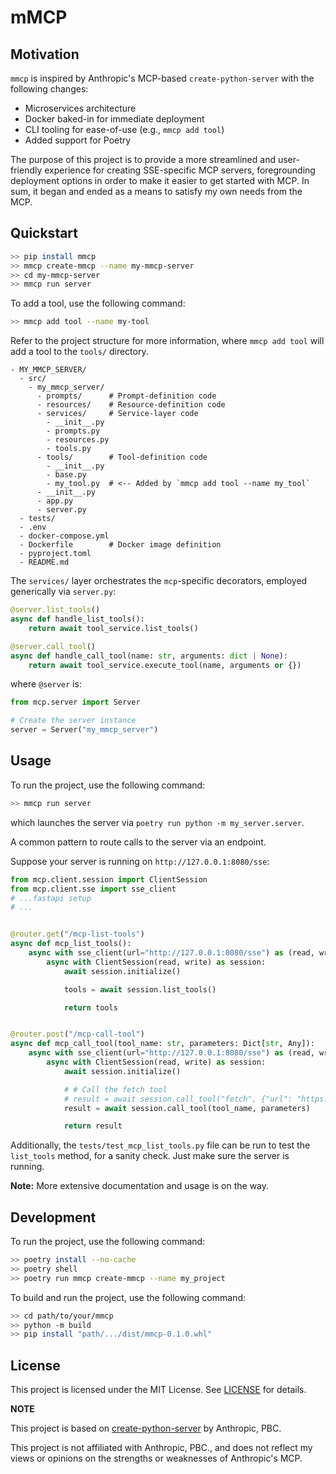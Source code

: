 # mMCP

## Motivation
`mmcp` is inspired by Anthropic's MCP-based `create-python-server` with the following changes:

- Microservices architecture
- Docker baked-in for immediate deployment
- CLI tooling for ease-of-use (e.g., `mmcp add tool`)
- Added support for Poetry

The purpose of this project is to provide a more streamlined and user-friendly experience for creating SSE-specific MCP servers, foregrounding deployment options in order to make it easier to get started with MCP. In sum, it began and ended as a means to satisfy my own needs from the MCP.

## Quickstart

```bash
>> pip install mmcp
>> mmcp create-mmcp --name my-mmcp-server
>> cd my-mmcp-server
>> mmcp run server
```

To add a tool, use the following command:

```bash
>> mmcp add tool --name my-tool
```

Refer to the project structure for more information, where `mmcp add tool` will add a tool to the `tools/` directory.

```
- MY_MMCP_SERVER/
  - src/
    - my_mmcp_server/
      - prompts/      # Prompt-definition code
      - resources/    # Resource-definition code
      - services/     # Service-layer code
        - __init__.py
        - prompts.py
        - resources.py
        - tools.py
      - tools/        # Tool-definition code
        - __init__.py
        - base.py
        - my_tool.py  # <-- Added by `mmcp add tool --name my_tool`
      - __init__.py
      - app.py
      - server.py
  - tests/
  - .env
  - docker-compose.yml
  - Dockerfile        # Docker image definition
  - pyproject.toml
  - README.md
```

The `services/` layer orchestrates the `mcp`-specific decorators, employed generically via `server.py`:

```python
@server.list_tools()
async def handle_list_tools():
    return await tool_service.list_tools()

@server.call_tool()
async def handle_call_tool(name: str, arguments: dict | None):
    return await tool_service.execute_tool(name, arguments or {})

```

where `@server` is:

```python
from mcp.server import Server

# Create the server instance
server = Server("my_mmcp_server")
```

## Usage

To run the project, use the following command:

```bash
>> mmcp run server
```

which launches the server via `poetry run python -m my_server.server`.

A common pattern to route calls to the server via an endpoint. 

Suppose your server is running on `http://127.0.0.1:8080/sse`:

```python
from mcp.client.session import ClientSession
from mcp.client.sse import sse_client
# ...fastapi setup
# ...


@router.get("/mcp-list-tools")
async def mcp_list_tools():
    async with sse_client(url="http://127.0.0.1:8080/sse") as (read, write):
        async with ClientSession(read, write) as session:
            await session.initialize()

            tools = await session.list_tools()

            return tools


@router.post("/mcp-call-tool")
async def mcp_call_tool(tool_name: str, parameters: Dict[str, Any]):
    async with sse_client(url="http://127.0.0.1:8080/sse") as (read, write):
        async with ClientSession(read, write) as session:
            await session.initialize()

            # # Call the fetch tool
            # result = await session.call_tool("fetch", {"url": "https://example.com"})
            result = await session.call_tool(tool_name, parameters)

            return result
```


Additionally, the `tests/test_mcp_list_tools.py` file can be run to test the `list_tools` method, for a sanity check. Just make sure the server is running.

**Note:** More extensive documentation and usage is on the way.

## Development

To run the project, use the following command:

```bash
>> poetry install --no-cache
>> poetry shell
>> poetry run mmcp create-mmcp --name my_project
```

To build and run the project, use the following command:

```bash
>> cd path/to/your/mmcp
>> python -m build
>> pip install "path/.../dist/mmcp-0.1.0.whl"
```

## License
This project is licensed under the MIT License. See [LICENSE](LICENSE) for details.

**NOTE**

This project is based on [create-python-server](https://github.com/modelcontextprotocol/create-python-server) by Anthropic, PBC.

This project is not affiliated with Anthropic, PBC., and does not reflect my views or opinions on the strengths or weaknesses of Anthropic's MCP.
